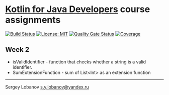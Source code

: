 # [Kotlin for Java Developers](https://www.coursera.org/learn/kotlin-for-java-developers/) course assignments

[![Build Status](https://travis-ci.org/slobanov/kotlin-for-java-dev.svg?branch=master)](https://travis-ci.org/slobanov/kotlin-for-java-dev)
[![License: MIT](http://img.shields.io/badge/license-MIT-green.svg)](LICENSE)
[![Quality Gate Status](https://sonarcloud.io/api/project_badges/measure?project=ru.amai.study.coursera%3Akotlin-for-java-dev&metric=alert_status)](https://sonarcloud.io/dashboard?id=ru.amai.study.coursera%3Akotlin-for-java-dev)
[![Coverage](https://sonarcloud.io/api/project_badges/measure?project=ru.amai.study.coursera%3Akotlin-for-java-dev&metric=coverage)](https://sonarcloud.io/dashboard?id=ru.amai.study.coursera%3Akotlin-for-java-dev)

## Week 2
 * isValidIdentifier - function that checks whether a string is a valid identifier.
 * SumExtensionFunction - sum of List\<Int\> as an extension function
 
- - - -

Sergey Lobanov
[s.y.lobanov@yandex.ru](mailto:s.y.lobanov@yandex.ru?Subject=otus-springframework-2018-11-slobanov)

